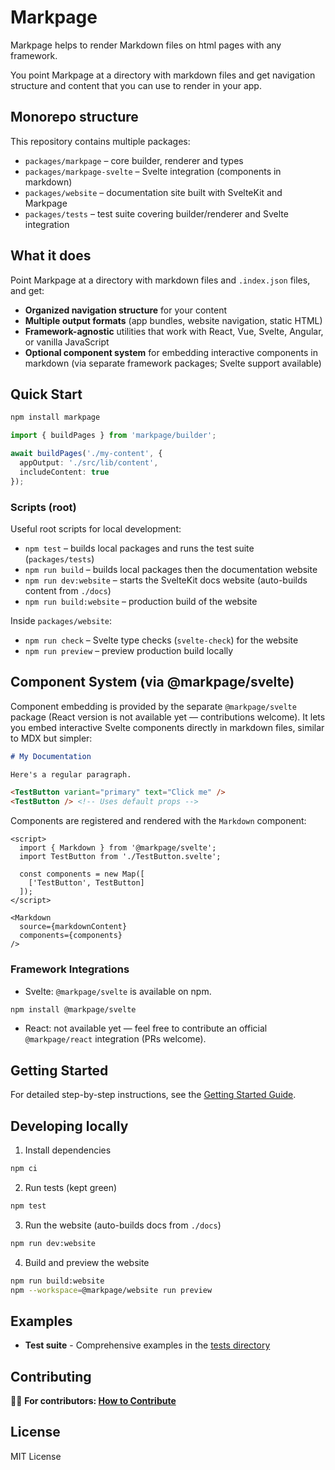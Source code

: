 # Markpage

Markpage helps to render Markdown files on html pages with any framework.

You point Markpage at a directory with markdown files and get navigation structure and content that you can use to render in your app.

## Monorepo structure

This repository contains multiple packages:

- `packages/markpage` – core builder, renderer and types
- `packages/markpage-svelte` – Svelte integration (components in markdown)
- `packages/website` – documentation site built with SvelteKit and Markpage
- `packages/tests` – test suite covering builder/renderer and Svelte integration

## What it does

Point Markpage at a directory with markdown files and `.index.json` files, and get:
- **Organized navigation structure** for your content
- **Multiple output formats** (app bundles, website navigation, static HTML)
- **Framework-agnostic** utilities that work with React, Vue, Svelte, Angular, or vanilla JavaScript
- **Optional component system** for embedding interactive components in markdown (via separate framework packages; Svelte support available)

## Quick Start

```bash
npm install markpage
```

```typescript
import { buildPages } from 'markpage/builder';

await buildPages('./my-content', {
  appOutput: './src/lib/content',
  includeContent: true
});
```

### Scripts (root)

Useful root scripts for local development:

- `npm test` – builds local packages and runs the test suite (`packages/tests`)
- `npm run build` – builds local packages then the documentation website
- `npm run dev:website` – starts the SvelteKit docs website (auto-builds content from `./docs`)
- `npm run build:website` – production build of the website

Inside `packages/website`:

- `npm run check` – Svelte type checks (`svelte-check`) for the website
- `npm run preview` – preview production build locally

## Component System (via @markpage/svelte)

Component embedding is provided by the separate `@markpage/svelte` package (React version is not available yet — contributions welcome). It lets you embed interactive Svelte components directly in markdown files, similar to MDX but simpler:

```markdown
# My Documentation

Here's a regular paragraph.

<TestButton variant="primary" text="Click me" />
<TestButton /> <!-- Uses default props -->
```

Components are registered and rendered with the `Markdown` component:

```svelte
<script>
  import { Markdown } from '@markpage/svelte';
  import TestButton from './TestButton.svelte';

  const components = new Map([
    ['TestButton', TestButton]
  ]);
</script>

<Markdown 
  source={markdownContent}
  components={components}
/>
```

### Framework Integrations

- Svelte: `@markpage/svelte` is available on npm.

```bash
npm install @markpage/svelte
```

- React: not available yet — feel free to contribute an official `@markpage/react` integration (PRs welcome).

## Getting Started

For detailed step-by-step instructions, see the [Getting Started Guide](docs/getting-started.md).

## Developing locally

1) Install dependencies

```bash
npm ci
```

2) Run tests (kept green)

```bash
npm test
```

3) Run the website (auto-builds docs from `./docs`)

```bash
npm run dev:website
```

4) Build and preview the website

```bash
npm run build:website
npm --workspace=@markpage/website run preview
```

## Examples

- **Test suite** - Comprehensive examples in the [tests directory](https://github.com/mitkury/markpage/tree/main/packages/tests)

## Contributing

👨‍💻 **For contributors: [How to Contribute](https://github.com/mitkury/markpage/blob/main/docs/how-to-contribute.md)**

## License

MIT License

